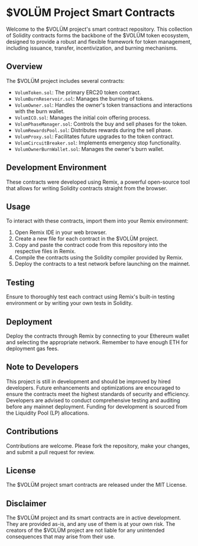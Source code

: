 # $VOLÜM Project Smart Contracts

Welcome to the $VOLÜM project's smart contract repository. This collection of Solidity contracts forms the backbone of the $VOLÜM token ecosystem, designed to provide a robust and flexible framework for token management, including issuance, transfer, incentivization, and burning mechanisms.

## Overview

The $VOLÜM project includes several contracts:

- `VolumToken.sol`: The primary ERC20 token contract.
- `VolumBurnReservoir.sol`: Manages the burning of tokens.
- `VolumOwner.sol`: Handles the owner's token transactions and interactions with the burn wallet.
- `VolumICO.sol`: Manages the initial coin offering process.
- `VolumPhaseManager.sol`: Controls the buy and sell phases for the token.
- `VolumRewardsPool.sol`: Distributes rewards during the sell phase.
- `VolumProxy.sol`: Facilitates future upgrades to the token contract.
- `VolumCircuitBreaker.sol`: Implements emergency stop functionality.
- `VolumOwnerBurnWallet.sol`: Manages the owner's burn wallet.

## Development Environment

These contracts were developed using Remix, a powerful open-source tool that allows for writing Solidity contracts straight from the browser.

## Usage

To interact with these contracts, import them into your Remix environment:

1. Open Remix IDE in your web browser.
2. Create a new file for each contract in the $VOLÜM project.
3. Copy and paste the contract code from this repository into the respective files in Remix.
4. Compile the contracts using the Solidity compiler provided by Remix.
5. Deploy the contracts to a test network before launching on the mainnet.

## Testing

Ensure to thoroughly test each contract using Remix's built-in testing environment or by writing your own tests in Solidity.

## Deployment

Deploy the contracts through Remix by connecting to your Ethereum wallet and selecting the appropriate network. Remember to have enough ETH for deployment gas fees.

## Note to Developers

This project is still in development and should be improved by hired developers. Future enhancements and optimizations are encouraged to ensure the contracts meet the highest standards of security and efficiency. Developers are advised to conduct comprehensive testing and auditing before any mainnet deployment. Funding for development is sourced from the Liquidity Pool (LP) allocations.

## Contributions

Contributions are welcome. Please fork the repository, make your changes, and submit a pull request for review.

## License

The $VOLÜM project smart contracts are released under the MIT License.

## Disclaimer

The $VOLÜM project and its smart contracts are in active development. They are provided as-is, and any use of them is at your own risk. The creators of the $VOLÜM project are not liable for any unintended consequences that may arise from their use.
